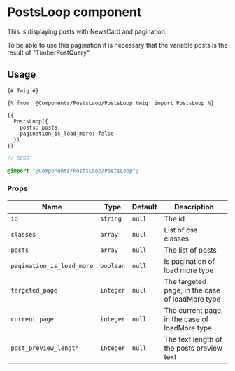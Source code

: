 # PostsLoop component

This is displaying posts with NewsCard and pagination.

To be able to use this pagination it is necessary that the variable posts is the result of "TimberPostQuery".

## Usage

```twig
{# Twig #}

{% from '@Components/PostsLoop/PostsLoop.twig' import PostsLoop %}

{{
  PostsLoop({
    posts: posts,
    pagination_is_load_more: false
  })
}}
```

```scss
// SCSS

@import "@Components/PostsLoop/PostsLoop";
```

### Props

| Name                      | Type      | Default | Description                                     |
| ------------------------- | --------- | ------- | ----------------------------------------------- |
| `id`                      | `string`  | `null`  | The id                                          |
| `classes`                 | `array`   | `null`  | List of css classes                             |
| `posts`                   | `array`   | `null`  | The list of posts                               |
| `pagination_is_load_more` | `boolean` | `null`  | Is pagination of load more type                 |
| `targeted_page`           | `integer` | `null`  | The targeted page, in the case of loadMore type |
| `current_page`            | `integer` | `null`  | The current page, in the case of loadMore type  |
| `post_preview_length`     | `integer` | `null`  | The text length of the posts preview text       |
